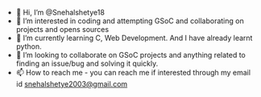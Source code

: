 - 👋 Hi, I’m @Snehalshetye18
- 👀 I’m interested in coding and attempting GSoC and collaborating on projects and opens sources
- 🌱 I’m currently learning C, Web Development. And I have already learnt python.
- 💞️ I’m looking to collaborate on GSoC projects and anything related to finding an issue/bug and solving it quickly.
- 📫 How to reach me - you can reach me if interested through my email id snehalshetye2003@gmail.com

<!---
Snehalshetye18/Snehalshetye18 is a ✨ special ✨ repository because its `README.md` (this file) appears on your GitHub profile.
You can click the Preview link to take a look at your changes.
--->
